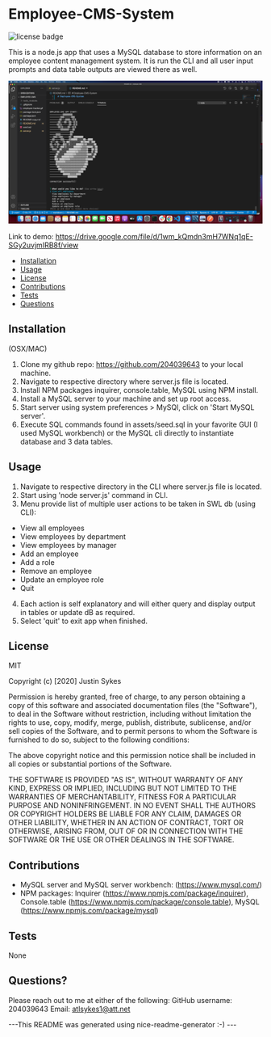 # Employee-CMS-System

![license badge](https://img.shields.io/badge/license-MIT-brightgreen)

This is a node.js app that uses a MySQL database to store information on an employee content management system. It is run the CLI and all user input prompts and data table outputs are viewed there as well.

![App screenshot](Assets/Employee-CMS-screenshot1.png)

Link to demo: https://drive.google.com/file/d/1wm_kQmdn3mH7WNq1qE-SGy2uvjmIRB8f/view
    
- [Installation](#installation)
- [Usage](#usage)
- [License](#license)
- [Contributions](#contributions)
- [Tests](#test)
- [Questions](#questions)
    
## Installation
(OSX/MAC)
    
1. Clone my github repo: https://github.com/204039643 to your local machine.
2. Navigate to respective directory where server.js file is located.
3. Install NPM packages inquirer, console.table, MySQL using NPM install.
4. Install a MySQL server to your machine and set up root access.
5. Start server using system preferences > MySQl, click on 'Start MySQL server'.
6. Execute SQL commands found in assets/seed.sql in your favorite GUI (I used MySQL workbench) or the MySQL cli directly to instantiate database and 3 data tables.
    
## Usage
    
1. Navigate to respective directory in the CLI where server.js file is located.
2. Start using 'node server.js' command in CLI.
3. Menu provide list of multiple user actions to be taken in SWL db (using CLI):
- View all employees 
- View employees by department 
- View employees by manager 
- Add an employee 
- Add a role 
- Remove an employee 
- Update an employee role 
- Quit
4. Each action is self explanatory and will either query and display output in tables or update dB as required.
5. Select 'quit' to exit app when finished.

## License
    
MIT
    
Copyright (c) [2020] Justin Sykes
    
Permission is hereby granted, free of charge, to any person obtaining a copy
of this software and associated documentation files (the "Software"), to deal
in the Software without restriction, including without limitation the rights
to use, copy, modify, merge, publish, distribute, sublicense, and/or sell
copies of the Software, and to permit persons to whom the Software is
furnished to do so, subject to the following conditions:
    
The above copyright notice and this permission notice shall be included in all
copies or substantial portions of the Software.
    
THE SOFTWARE IS PROVIDED "AS IS", WITHOUT WARRANTY OF ANY KIND, EXPRESS OR
IMPLIED, INCLUDING BUT NOT LIMITED TO THE WARRANTIES OF MERCHANTABILITY,
FITNESS FOR A PARTICULAR PURPOSE AND NONINFRINGEMENT. IN NO EVENT SHALL THE
AUTHORS OR COPYRIGHT HOLDERS BE LIABLE FOR ANY CLAIM, DAMAGES OR OTHER
LIABILITY, WHETHER IN AN ACTION OF CONTRACT, TORT OR OTHERWISE, ARISING FROM,
OUT OF OR IN CONNECTION WITH THE SOFTWARE OR THE USE OR OTHER DEALINGS IN THE
SOFTWARE.
    
## Contributions
    
- MySQL server and MySQL server workbench: (https://www.mysql.com/)
- NPM packages: Inquirer (https://www.npmjs.com/package/inquirer), Console.table (https://www.npmjs.com/package/console.table), MySQL (https://www.npmjs.com/package/mysql)
    
## Tests
    
None
    
## Questions?
Please reach out to me at either of the following:
GitHub username: 204039643
Email: atlsykes1@att.net
    
    
 ---This README was generated using nice-readme-generator :-) ---